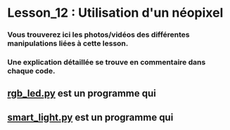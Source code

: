 # Lesson_12 : Utilisation d'un néopixel

### Vous trouverez ici les photos/vidéos des différentes manipulations liées à cette lesson.

### Une explication détaillée se trouve en commentaire dans chaque code.

## [rgb_led.py](rgb_led.py) est un programme qui 



## [smart_light.py](smart_light.py) est un programme qui 

